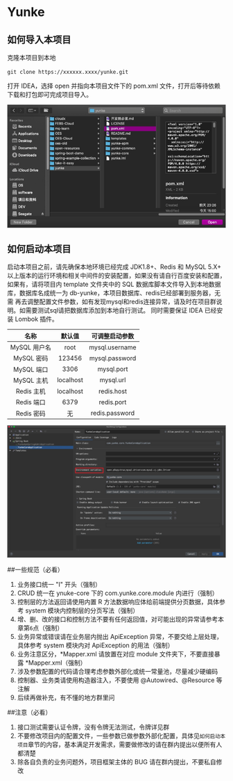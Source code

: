 # Yunke

## 如何导入本项目
克隆本项目到本地

`git clone https://xxxxxx.xxxx/yunke.git`

打开 IDEA，选择 open 并指向本项目文件下的 pom.xml 文件，打开后等待依赖下载和打包即可完成项目导入。

![import peroject](../templates/images/ipmort-yunke-project.jpg)

## 如何启动本项目

启动本项目之前，请先确保本地环境已经完成 JDK1.8+、Redis 和 MySQL 5.X+ 以上版本的运行环境和相关中间件的安装配置，如果没有请自行百度安装和配置，
如果有，请将项目内 template 文件夹中的 SQL 数据库脚本文件导入到本地数据库，数据库名成统一为 db-yunke，本项目数据库、redis已经部署到服务器，无需
再去调整配置文件参数，如有发现mysql和redis连接异常，请及时在项目群说明。如需要测试sql请把数据库添加到本地自行测试。
同时需要保证 IDEA 已经安装 Lombok 插件。

| 名称 |        默认值         | 可调整启动参数 |
| :---: | :------: |:-------: | 
|   MySQL 用户名   |    root     | mysql.username     |
|   MySQL 密码   |    123456     | mysql.password     |
|   MySQL 端口   |    3306     | mysql.port     |
|   MySQL 主机   |    localhost     | mysql.url     |
|   Redis 主机   |    localhost     | redis.host     |
|   Redis 端口   |    6379     | redis.port     |
|   Redis 密码   |    无     | redis.password     |

![change properties](../templates/images/change-startup-properties.jpg)

##一些规范（必看）

1.  业务接口统一 "I" 开头（强制）
2.  CRUD 统一在 ynuke-core 下的 com.yunke.core.module 内进行（强制）
3.  控制层的方法返回请使用内置 R 方法数据响应体给前端提供分页数据，具体参考 system 模块内控制层的分页写法（强制）
4.  增、删、改的接口和控制方法不要有任何返回值，对可能出现的异常请参考本章第<code>6</code>点（强制）
5.  业务异常或错误请在业务层内抛出 ApiException 异常，不要交给上层处理，具体参考 system 模块内对 ApiException 的用法（强制）
6.  业务注意区分，*Mapper.xml 请放置在对应 module 文件夹下，不要直接暴露 *Mapper.xml（强制）
7.  涉及参数配置的代码请合理考虑参数外部化或统一常量池，尽量减少硬编码
8.  控制器、业务类请使用构造器注入，不要使用 @Autowired、@Resource 等注解
9.  后续再做补充，有不懂的地方群里问

##注意（必看）
1. 接口测试需要认证令牌，没有令牌无法测试，令牌详见群
2. 不要修改项目内的配置文件，一些参数已做参数外部化配置，具体见<code>如何启动本项目</code>章节的内容，基本满足开发需求，需要做修改的请在群内提出以便所有人都清楚
3. 除各自负责的业务问题外，项目框架主体的 BUG 请在群内提出，不要私自修改
